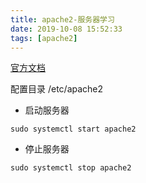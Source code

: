 ```yaml
---
title: apache2-服务器学习
date: 2019-10-08 15:52:33
tags: [apache2]
---
```


[官方文档][0]

配置目录 /etc/apache2

<!-- more -->

* 启动服务器
  
`sudo systemctl start apache2`

* 停止服务器

`sudo systemctl stop apache2`


[0]: http://httpd.apache.org/docs/2.4/getting-started.html
